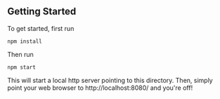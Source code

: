 ## Getting Started
To get started, first run
```{shell}
npm install
```
Then run
```
npm start
```
This will start a local http server pointing to this directory.
Then, simply point your web browser to http://localhost:8080/
and you're off!
